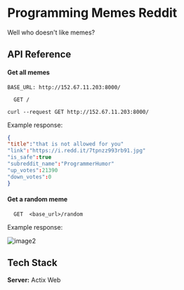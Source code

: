 
# Programming Memes Reddit

Well who doesn't like memes?
## API Reference

#### Get all memes

```
BASE_URL: http://152.67.11.203:8000/
```
```http
  GET /
```
```http
curl --request GET http://152.67.11.203:8000/
```

Example response:

```json
{
"title":"that is not allowed for you"
"link":"https://i.redd.it/7tpnzz993rb91.jpg"
"is_safe":true
"subreddit_name":"ProgrammerHumor"
"up_votes":21390
"down_votes":0
}
```
#### Get a random meme

```http
  GET  <base_url>/random
```
Example response:

![image2](https://user-images.githubusercontent.com/73296863/179342826-528c3ffc-21a5-4449-8ea4-f408c7402bc2.jpg)



## Tech Stack

**Server:** Actix Web

